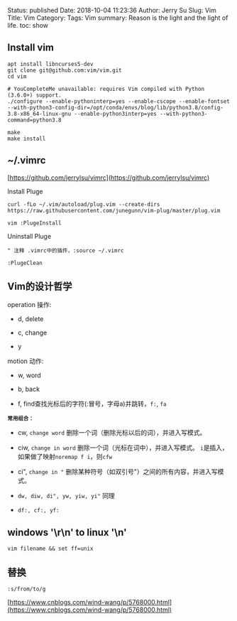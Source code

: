 Status: published
Date: 2018-10-04 11:23:36 
Author: Jerry Su
Slug: Vim
Title: Vim
Category: 
Tags: Vim
summary: Reason is the light and the light of life.
toc: show


## Install vim

```
apt install libncurses5-dev
git clone git@github.com:vim/vim.git
cd vim

# YouCompleteMe unavailable: requires Vim compiled with Python (3.6.0+) support.
./configure --enable-pythoninterp=yes --enable-cscope --enable-fontset --with-python3-config-dir=/opt/conda/envs/blog/lib/python3.8/config-3.8-x86_64-linux-gnu --enable-python3interp=yes --with-python3-command=python3.8

make
make install
```

## ~/.vimrc

[https://github.com/jerrylsu/vimrc](https://github.com/jerrylsu/vimrc)

Install Pluge

`curl -fLo ~/.vim/autoload/plug.vim --create-dirs https://raw.githubusercontent.com/junegunn/vim-plug/master/plug.vim`

`vim :PlugeInstall`

Uninstall Pluge

```
" 注释 .vimrc中的插件，:source ~/.vimrc

:PlugeClean

```


## Vim的设计哲学

<operation> <motion>
    
operation 操作:
    
- d, delete
    
- c, change
    
- y
    
motion 动作:
    
- w, word

- b, back

- f, find查找光标后的字符(:冒号，字母a)并跳转，`f:`, `fa`
    
**`常用组合：`**
    
- cw, `change word` 删除一个词（删除光标以后的词），并进入写模式。

- ciw, `change in word` 删除一个词（光标在词中），并进入写模式。 `i`是插入，如果做了映射`noremap f i`，则`cfw`
    
- ci", `change in "` 删除某种符号（如双引号"）之间的所有内容，并进入写模式。
 
- `dw, diw, di", yw, yiw, yi"` 同理
    
- `df:, cf:, yf:`


## windows '\r\n' to linux '\n'

`vim filename && set ff=unix`
    
## 替换
    
`:s/from/to/g`
    
 [https://www.cnblogs.com/wind-wang/p/5768000.html](https://www.cnblogs.com/wind-wang/p/5768000.html)
